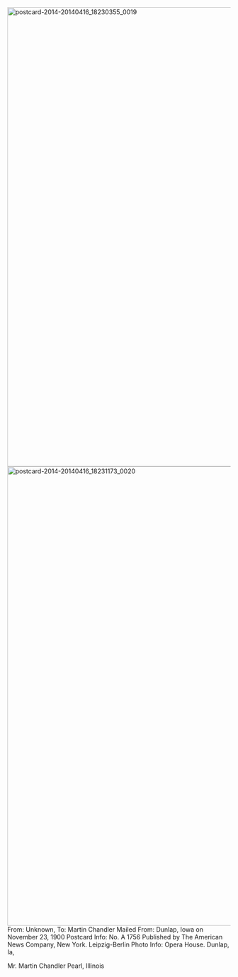 <html><body><a href="http://107.170.91.122/wp-content/uploads/2014/04/postcard-2014-20140416_18230355_0019.jpg"><img class="alignnone size-full wp-image-265" src="http://107.170.91.122/wp-content/uploads/2014/04/postcard-2014-20140416_18230355_0019.jpg" alt="postcard-2014-20140416_18230355_0019" width="1553" height="1037"></a><a href="http://107.170.91.122/wp-content/uploads/2014/04/postcard-2014-20140416_18231173_0020.jpg"><img class="alignnone size-full wp-image-266" src="http://107.170.91.122/wp-content/uploads/2014/04/postcard-2014-20140416_18231173_0020.jpg" alt="postcard-2014-20140416_18231173_0020" width="1571" height="1037"></a>From: Unknown, To: Martin Chandler
Mailed From: Dunlap, Iowa on November 23, 1900
Postcard Info: No. A 1756 Published by The American News Company, New York. Leipzig-Berlin
Photo Info: Opera House. Dunlap, Ia,

Mr. Martin Chandler
Pearl, Illinois

 </body></html>